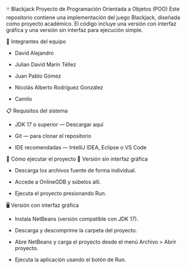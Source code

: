 🃏 Blackjack
Proyecto de Programación Orientada a Objetos (POO) Este repositorio contiene una implementación del juego Blackjack, diseñada como proyecto académico. El código incluye una versión con interfaz gráfica y una versión sin interfaz para ejecución simple.

👥 Integrantes del equipo
- David Alejandro

- Julian David Marín Téllez

- Juan Pablo Gómez

- Nicolás Alberto Rodríguez González

- Camilo

📋 Requisitos del sistema
- JDK 17 o superior — Descargar aquí

- Git — para clonar el repositorio

- IDE recomendadas — IntelliJ IDEA, Eclipse o VS Code

🚀 Cómo ejecutar el proyecto
🔧 Versión sin interfaz gráfica
- Descarga los archivos fuente de forma individual.

- Accede a OnlineGDB y súbelos allí.

- Ejecuta el proyecto presionando Run.

🖥️ Versión con interfaz gráfica
- Instala NetBeans (versión compatible con JDK 17).

- Descarga y descomprime la carpeta del proyecto.

- Abre NetBeans y carga el proyecto desde el menú Archivo > Abrir proyecto.

- Ejecuta la aplicación usando el botón de Run.
